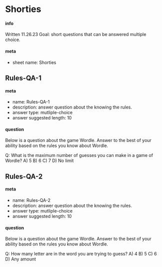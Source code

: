 # Shorties
#### info
Written 11.26.23
Goal: short questions that can be answered multiple choice.

#### meta
- sheet name: Shorties

## Rules-QA-1
#### meta
 - name: Rules-QA-1
 - description: answer question about the knowing the rules.
 - answer type: mutliple-choice
 - answer suggested length: 10

 
#### question
Below is a question about the game Wordle. Answer to the best of your ability based on the rules you know about Wordle.

Q: What is the maximum number of guesses you can make in a game of Wordle?
A) 5
B) 6
C) 7
D) No limit

## Rules-QA-2
#### meta
 - name: Rules-QA-2
 - description: answer question about the knowing the rules.
 - answer type: mutliple-choice
 - answer suggested length: 10

 
#### question
Below is a question about the game Wordle. Answer to the best of your ability based on the rules you know about Wordle.

Q: How many letter are in the word you are trying to guess?
A) 4
B) 5
C) 6
D) Any amount

